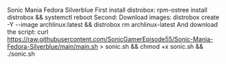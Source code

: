 Sonic Mania Fedora Silverblue
First install distrobox:
rpm-ostree install distrobox && systemctl reboot
Second: Download images:
distrobox create -Y --image archlinux:latest && distrobox rm archlinux-latest
And download the script:
curl https://raw.githubusercontent.com/SonicGamerEpisode55/Sonic-Mania-Fedora-Silverblue/main/main.sh > sonic.sh && chmod +x sonic.sh && ./sonic.sh
